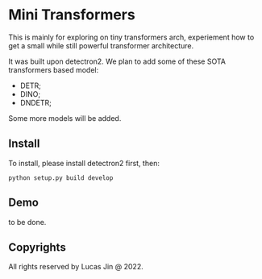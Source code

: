 # Mini Transformers

This is mainly for exploring on tiny transformers arch, experiement how to get a small while still powerful transformer architecture.

It was built upon detectron2. We plan to add some of these SOTA transformers based model:

- DETR;
- DINO;
- DNDETR;

Some more models will be added.


## Install

To install, please install detectron2 first, then:

```
python setup.py build develop
```


## Demo

to be done.


## Copyrights

All rights reserved by Lucas Jin @ 2022.

